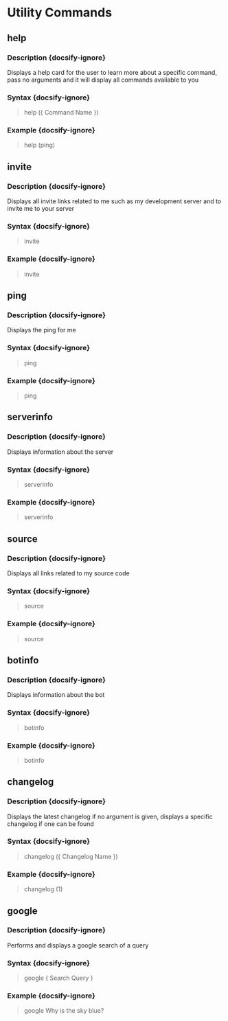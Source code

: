 # Utility Commands
## help
### Description {docsify-ignore}
Displays a help card for the user to learn more about a specific command, pass no arguments and it will display all commands available to you
### Syntax {docsify-ignore}

> help ({ Command Name })

### Example {docsify-ignore}

> help (ping)

## invite
### Description {docsify-ignore}
Displays all invite links related to me such as my development server and to invite me to your server
### Syntax {docsify-ignore}

> invite

### Example {docsify-ignore}

> invite

## ping
### Description {docsify-ignore}
Displays the ping for me
### Syntax {docsify-ignore}

> ping

### Example {docsify-ignore}

> ping

## serverinfo
### Description {docsify-ignore}
Displays information about the server
### Syntax {docsify-ignore}

> serverinfo

### Example {docsify-ignore}

> serverinfo

## source
### Description {docsify-ignore}
Displays all links related to my source code
### Syntax {docsify-ignore}

> source

### Example {docsify-ignore}

> source

## botinfo
### Description {docsify-ignore}
Displays information about the bot
### Syntax {docsify-ignore}

> botinfo

### Example {docsify-ignore}

> botinfo

## changelog
### Description {docsify-ignore}
Displays the latest changelog if no argument is given, displays a specific changelog if one can be found
### Syntax {docsify-ignore}

> changelog ({ Changelog Name })

### Example {docsify-ignore}

> changelog (1)

## google
### Description {docsify-ignore}
Performs and displays a google search of a query
### Syntax {docsify-ignore}

> google { Search Query }

### Example {docsify-ignore}

> google Why is the sky blue?

